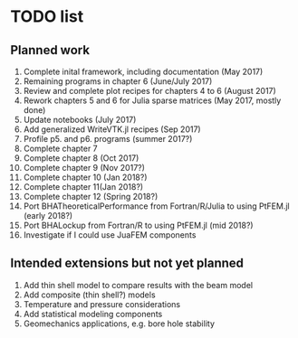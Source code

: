 # TODO list

## Planned work

1. Complete inital framework, including documentation (May 2017)
1. Remaining programs in chapter 6 (June/July 2017)
1. Review and complete plot recipes for chapters 4 to 6 (August 2017)
1. Rework chapters 5 and 6 for Julia sparse matrices (May 2017, mostly done)
1. Update notebooks (July 2017)
1. Add generalized WriteVTK.jl recipes (Sep 2017)
1. Profile p5. and p6. programs (summer 2017?)
1. Complete chapter 7
1. Complete chapter 8 (Oct 2017)
1. Complete chapter 9 (Nov 2017?)
1. Complete chapter 10 (Jan 2018?)
1. Complete chapter 11(Jan 2018?)
1. Complete chapter 12 (Spring 2018?)
1. Port BHATheoreticalPerformance from Fortran/R/Julia to using PtFEM.jl  (early 2018?)
1. Port BHALockup from Fortran/R to using PtFEM.jl (mid 2018?)
1. Investigate if I could use JuaFEM components

## Intended extensions but not yet planned

1. Add thin shell model to compare results with the beam model
1. Add composite (thin shell?) models
1. Temperature and pressure considerations
1. Add statistical modeling components
1. Geomechanics applications, e.g. bore hole stability

